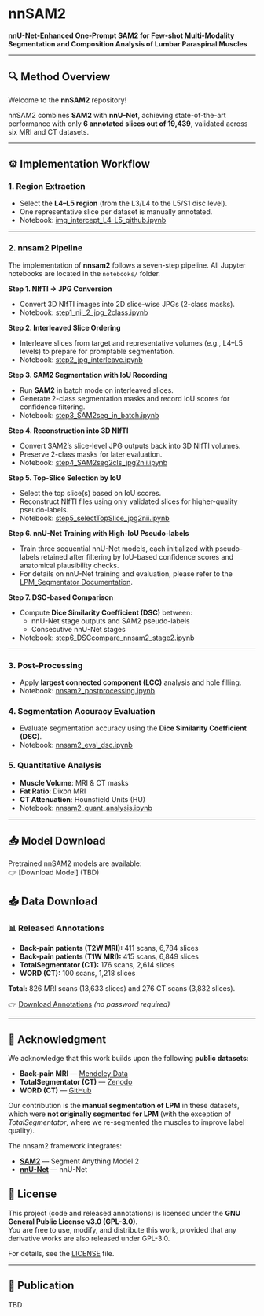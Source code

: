 # nnSAM2

**nnU-Net-Enhanced One-Prompt SAM2 for Few-shot Multi-Modality Segmentation and Composition Analysis of Lumbar Paraspinal Muscles**

---

## 🔍 Method Overview
Welcome to the **nnSAM2** repository!  

nnSAM2 combines **SAM2** with **nnU-Net**, achieving state-of-the-art performance with only **6 annotated slices out of 19,439**, validated across six MRI and CT datasets.

---

## ⚙️ Implementation Workflow

### 1. Region Extraction
- Select the **L4–L5 region** (from the L3/L4 to the L5/S1 disc level).  
- One representative slice per dataset is manually annotated.  
- Notebook: [img_intercept_L4-L5_github.ipynb](notebooks/img_intercept_L4-L5_github.ipynb)

---

### 2. nnsam2 Pipeline
The implementation of **nnsam2** follows a seven-step pipeline. All Jupyter notebooks are located in the `notebooks/` folder.  

**Step 1. NIfTI → JPG Conversion**  
- Convert 3D NIfTI images into 2D slice-wise JPGs (2-class masks).  
- Notebook: [step1_nii_2_jpg_2class.ipynb](notebooks/step1_nii_2_jpg_2class.ipynb)

**Step 2. Interleaved Slice Ordering**  
- Interleave slices from target and representative volumes (e.g., L4–L5 levels) to prepare for promptable segmentation.  
- Notebook: [step2_jpg_interleave.ipynb](notebooks/step2_jpg_interleave.ipynb)

**Step 3. SAM2 Segmentation with IoU Recording**  
- Run **SAM2** in batch mode on interleaved slices.  
- Generate 2-class segmentation masks and record IoU scores for confidence filtering.  
- Notebook: [step3_SAM2seg_in_batch.ipynb](notebooks/step3_SAM2seg_in_batch.ipynb)

**Step 4. Reconstruction into 3D NIfTI**  
- Convert SAM2’s slice-level JPG outputs back into 3D NIfTI volumes.  
- Preserve 2-class masks for later evaluation.  
- Notebook: [step4_SAM2seg2cls_jpg2nii.ipynb](notebooks/step4_SAM2seg2cls_jpg2nii.ipynb)

**Step 5. Top-Slice Selection by IoU**  
- Select the top slice(s) based on IoU scores.  
- Reconstruct NIfTI files using only validated slices for higher-quality pseudo-labels.  
- Notebook: [step5_selectTopSlice_jpg2nii.ipynb](notebooks/step5_selectTopSlice_jpg2nii.ipynb)

**Step 6. nnU-Net Training with High-IoU Pseudo-labels**  
- Train three sequential nnU-Net models, each initialized with pseudo-labels retained after filtering by IoU-based confidence scores and anatomical plausibility checks.  
- For details on nnU-Net training and evaluation, please refer to the [LPM_Segmentator Documentation](https://github.com/johnnydfci/LPM_Segmentator).


**Step 7. DSC-based Comparison**  
- Compute **Dice Similarity Coefficient (DSC)** between:  
  - nnU-Net stage outputs and SAM2 pseudo-labels  
  - Consecutive nnU-Net stages  
- Notebook: [step6_DSCcompare_nnsam2_stage2.ipynb](notebooks/step6_DSCcompare_nnsam2_stage2.ipynb)

---

### 3. Post-Processing
- Apply **largest connected component (LCC)** analysis and hole filling.  
- Notebook: [nnsam2_postprocessing.ipynb](nnsam2_postprocessing.ipynb)

### 4. Segmentation Accuracy Evaluation
- Evaluate segmentation accuracy using the **Dice Similarity Coefficient (DSC)**.  
- Notebook: [nnsam2_eval_dsc.ipynb](nnsam2_eval_dsc.ipynb)

### 5. Quantitative Analysis
- **Muscle Volume**: MRI & CT masks  
- **Fat Ratio**: Dixon MRI  
- **CT Attenuation**: Hounsfield Units (HU)  
- Notebook: [nnsam2_quant_analysis.ipynb](nnsam2_quant_analysis.ipynb)


---

## 📥 Model Download
Pretrained nnSAM2 models are available:  
👉 [Download Model] (TBD)

## 📥 Data Download


### 📊 Released Annotations
- **Back-pain patients (T2W MRI):** 411 scans, 6,784 slices  
- **Back-pain patients (T1W MRI):** 415 scans, 6,849 slices  
- **TotalSegmentator (CT):** 176 scans, 2,614 slices  
- **WORD (CT):** 100 scans, 1,218 slices  

**Total:** 826 MRI scans (13,633 slices) and 276 CT scans (3,832 slices).  

👉 [Download Annotations](https://drive.google.com/drive/folders/1zBKoy3cctG5pYEWl9EAqhEqMabw_BzTy) *(no password required)*  


---

## 🙏 Acknowledgment
We acknowledge that this work builds upon the following **public datasets**:  

- **Back-pain MRI** — [Mendeley Data](https://data.mendeley.com/datasets/k57fr854j2/2)  
- **TotalSegmentator (CT)** — [Zenodo](https://zenodo.org/records/10047292)  
- **WORD (CT)** — [GitHub](https://github.com/HiLab-git/WORD)  

Our contribution is the **manual segmentation of LPM** in these datasets, which were **not originally segmented for LPM** (with the exception of *TotalSegmentator*, where we re-segmented the muscles to improve label quality).

The nnsam2 framework integrates:  
- **[SAM2](https://github.com/facebookresearch/sam2)** — Segment Anything Model 2  
- **[nnU-Net](https://github.com/MIC-DKFZ/nnUNet)** — nnU-Net


## 📄 License

This project (code and released annotations) is licensed under the **GNU General Public License v3.0 (GPL-3.0)**.  
You are free to use, modify, and distribute this work, provided that any derivative works are also released under GPL-3.0.  

For details, see the [LICENSE](LICENSE) file.

---

## 📖 Publication
TBD
